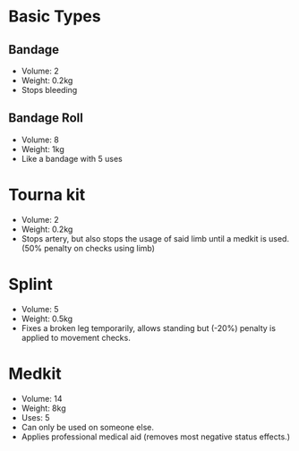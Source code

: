 # Basic Types
## Bandage
- Volume: 2
- Weight: 0.2kg
- Stops bleeding

## Bandage Roll
- Volume: 8
- Weight: 1kg
- Like a bandage with 5 uses

# Tourna kit
- Volume: 2
- Weight: 0.2kg
- Stops artery, but also stops the usage of said limb until a medkit is used. (50% penalty on checks using limb)

# Splint
- Volume: 5
- Weight: 0.5kg
- Fixes a broken leg temporarily, allows standing but (-20%) penalty is applied to movement checks.

# Medkit
- Volume: 14
- Weight: 8kg
- Uses: 5
- Can only be used on someone else.
- Applies professional medical aid (removes most negative status effects.)


